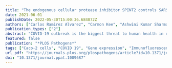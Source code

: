 ```yaml
---
title: "The endogenous cellular protease inhibitor SPINT2 controls SARS-CoV-2 viral infection and is associated to disease severity"
date: 2021-06-01
publishDate: 2022-05-30T15:00:36.684872Z
authors: ["Carlos Ramirez Alvarez", "Carmon Kee", "Ashwini Kumar Sharma", "Leonie Thomas", "Florian I. Schmidt", "Megan L. Stanifer", "Steeve Boulant", "Carl Herrmann"]
publication_types: ["2"]
abstract: "COVID-19 outbreak is the biggest threat to human health in recent history. Currently, there are over 1.5 million related deaths and 75 million people infected around the world (as of 22/12/2020). The identification of virulence factors which determine disease susceptibility and severity in different cell types remains an essential challenge. The serine protease TMPRSS2 has been shown to be important for S protein priming and viral entry, however, little is known about its regulation. SPINT2 is a member of the family of Kunitz type serine protease inhibitors and has been shown to inhibit TMPRSS2. Here, we explored the existence of a co-regulation between SPINT2/TMPRSS2 and found a tightly regulated protease/inhibitor expression balance across tissues. We found that SPINT2 negatively correlates with SARS-CoV-2 expression in Calu-3 and Caco-2 cell lines and was down-regulated in secretory cells from COVID-19 patients. We validated our findings using Calu-3 cell lines and observed a strong increase in viral load after SPINT2 knockdown, while overexpression lead to a drastic reduction of the viral load. Additionally, we evaluated the expression of SPINT2 in datasets from comorbid diseases using bulk and scRNA-seq data. We observed its down-regulation in colon, kidney and liver tumors as well as in alpha pancreatic islets cells from diabetes Type 2 patients, which could have implications for the observed comorbidities in COVID-19 patients suffering from chronic diseases."
featured: false
publication: "*PLOS Pathogens*"
tags: ["Caco-2 cells", "COVID 19", "Gene expression", "Immunofluorescence", "Renal cancer", "SARS CoV 2", "Viral replication", "Viral transmission and infection"]
url_pdf: "https://journals.plos.org/plospathogens/article?id=10.1371/journal.ppat.1009687"
doi: "10.1371/journal.ppat.1009687"
---
```


